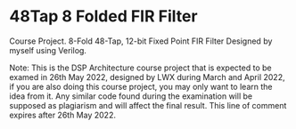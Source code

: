 # 48Tap 8 Folded FIR Filter
Course Project. 8-Fold 48-Tap, 12-bit Fixed Point FIR Filter Designed by myself using Verilog. 

Note: This is the DSP Architecture course project that is expected to be examed in 26th May 2022, designed by LWX during March and April 2022, if you are also doing this course project, you may only want to learn the idea from it. Any similar code found during the examination will be supposed as plagiarism and will affect the final result. This line of comment expires after 26th May 2022.
